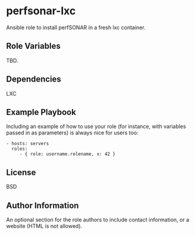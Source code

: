 perfsonar-lxc
=========

Ansible role to install perfSONAR in a fresh lxc container.

Role Variables
--------------

TBD.

Dependencies
------------

LXC

Example Playbook
----------------

Including an example of how to use your role (for instance, with variables passed in as parameters) is always nice for users too:

    - hosts: servers
      roles:
         - { role: username.rolename, x: 42 }

License
-------

BSD

Author Information
------------------

An optional section for the role authors to include contact information, or a website (HTML is not allowed).
